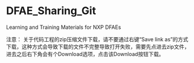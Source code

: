 # DFAE_Sharing_Git

Learning and Training Materials for NXP DFAEs

注意：
关于代码工程的zip压缩文件下载，请不要通过右键“Save link as”的方式下载，这种方式会导致下载的文件不完整导致打开失败，需要先点进去zip文件，进去之后右下角会有个Download选项，点击该Download按钮下载。
